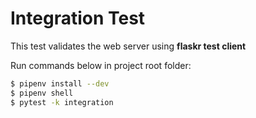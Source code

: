 # Integration Test

This test validates the web server using **flaskr test client**

Run commands below in project root folder:

```bash
$ pipenv install --dev
$ pipenv shell
$ pytest -k integration
```
